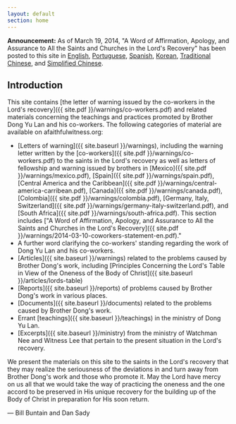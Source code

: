 ```yaml
---
layout: default
section: home
---
```


<div class="alert alert-warning">
<strong>Announcement:</strong> As of March 19, 2014, "A Word of Affirmation, Apology, and Assurance to All the Saints and Churches in the Lord's Recovery" has been posted to this site in <a href="{{ site.pdf }}/warnings/2014-03-10-coworkers-statement-en.pdf">English</a>, <a href="{{ site.pdf }}/warnings/2014-03-10-coworkers-statement-pt.pdf">Portuguese</a>, <a href="{{ site.pdf }}/warnings/2014-03-10-coworkers-statement-es.pdf">Spanish</a>, <a href="{{ site.pdf }}/warnings/2014-03-10-coworkers-statement-ko.pdf">Korean</a>, <a href="{{ site.pdf }}/warnings/2014-03-10-coworkers-statement-zh_tw.pdf">Traditional Chinese</a>, and <a href="{{ site.pdf }}/warnings/2014-03-10-coworkers-statement-zh_cn.pdf">Simplified Chinese</a>.
</div>

## Introduction

This site contains [the letter of warning issued by the co-workers in the Lord's recovery]({{ site.pdf }}/warnings/co-workers.pdf) and related materials concerning the teachings and practices promoted by Brother Dong Yu Lan and his co-workers. The following categories of material are available on afaithfulwitness.org:

* [Letters of warning]({{ site.baseurl }}/warnings), including the warning letter written by the [co-workers]({{ site.pdf }}/warnings/co-workers.pdf) to the saints in the Lord's recovery as well as letters of fellowship and warning issued by brothers in [Mexico]({{ site.pdf }}/warnings/mexico.pdf), [Spain]({{ site.pdf }}/warnings/spain.pdf), [Central America and the Caribbean]({{ site.pdf }}/warnings/central-america-carribean.pdf), [Canada]({{ site.pdf }}/warnings/canada.pdf), [Colombia]({{ site.pdf }}/warnings/colombia.pdf), [Germany, Italy, Switzerland]({{ site.pdf }}/warnings/germany-italy-switzerland.pdf), and [South Africa]({{ site.pdf }}/warnings/south-africa.pdf). This section includes ["A Word of Affirmation, Apology, and Assurance to All the Saints and Churches in the Lord's Recovery]({{ site.pdf }}/warnings/2014-03-10-coworkers-statement-en.pdf)."
* A further word clarifying the co-workers' standing regarding the work of Dong Yu Lan and his co-workers.
* [Articles]({{ site.baseurl }}/warnings) related to the problems caused by Brother Dong's work, including [Principles Concerning the Lord's Table in View of the Oneness of the Body of Christ]({{ site.baseurl }}/articles/lords-table)
* [Reports]({{ site.baseurl }}/reports) of problems caused by Brother Dong's work in various places.
* [Documents]({{ site.baseurl }}/documents) related to the problems caused by Brother Dong's work.
* Errant [teachings]({{ site.baseurl }}/teachings) in the ministry of Dong Yu Lan.
* [Excerpts]({{ site.baseurl }}/ministry) from the ministry of Watchman Nee and Witness Lee that pertain to the present situation in the Lord's recovery.

We present the materials on this site to the saints in the Lord's recovery that they may realize the seriousness of the deviations in and turn away from Brother Dong's work and those who promote it. May the Lord have mercy on us all that we would take the way of practicing the oneness and the one accord to be preserved in His unique recovery for the building up of the Body of Christ in preparation for His soon return.

— Bill Buntain and Dan Sady

